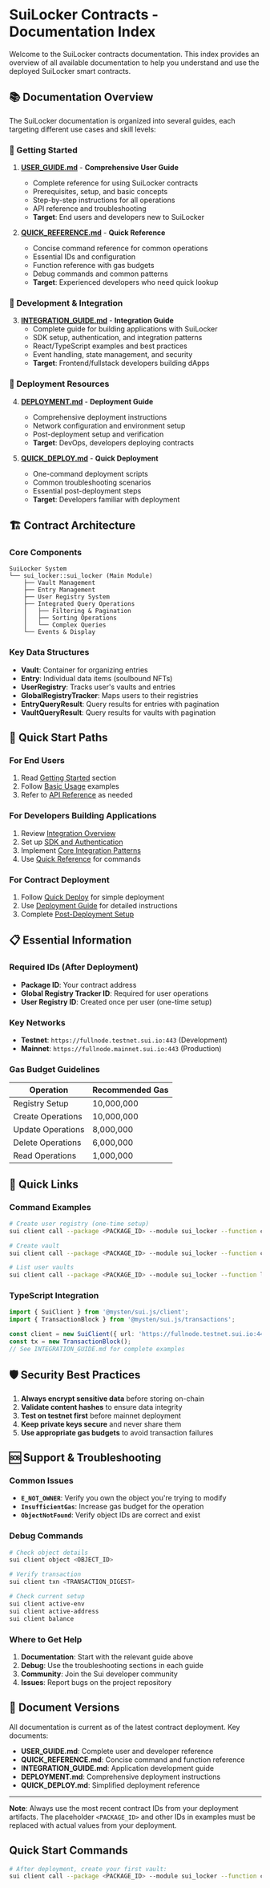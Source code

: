 # SuiLocker Contracts - Documentation Index

Welcome to the SuiLocker contracts documentation. This index provides an overview of all available documentation to help you understand and use the deployed SuiLocker smart contracts.

## 📚 Documentation Overview

The SuiLocker documentation is organized into several guides, each targeting different use cases and skill levels:

### 🏁 Getting Started

1. **[USER_GUIDE.md](./USER_GUIDE.md)** - **Comprehensive User Guide**
   - Complete reference for using SuiLocker contracts
   - Prerequisites, setup, and basic concepts
   - Step-by-step instructions for all operations
   - API reference and troubleshooting
   - **Target**: End users and developers new to SuiLocker

2. **[QUICK_REFERENCE.md](./QUICK_REFERENCE.md)** - **Quick Reference**
   - Concise command reference for common operations
   - Essential IDs and configuration
   - Function reference with gas budgets
   - Debug commands and common patterns
   - **Target**: Experienced developers who need quick lookup

### 🔧 Development & Integration

3. **[INTEGRATION_GUIDE.md](./INTEGRATION_GUIDE.md)** - **Integration Guide**
   - Complete guide for building applications with SuiLocker
   - SDK setup, authentication, and integration patterns
   - React/TypeScript examples and best practices
   - Event handling, state management, and security
   - **Target**: Frontend/fullstack developers building dApps

### 🚀 Deployment Resources

4. **[DEPLOYMENT.md](./DEPLOYMENT.md)** - **Deployment Guide**
   - Comprehensive deployment instructions
   - Network configuration and environment setup
   - Post-deployment setup and verification
   - **Target**: DevOps, developers deploying contracts

5. **[QUICK_DEPLOY.md](./QUICK_DEPLOY.md)** - **Quick Deployment**
   - One-command deployment scripts
   - Common troubleshooting scenarios
   - Essential post-deployment steps
   - **Target**: Developers familiar with deployment

## 🏗️ Contract Architecture

### Core Components

```
SuiLocker System
└── sui_locker::sui_locker (Main Module)
    ├── Vault Management
    ├── Entry Management
    ├── User Registry System
    ├── Integrated Query Operations
    │   ├── Filtering & Pagination
    │   ├── Sorting Operations
    │   └── Complex Queries
    └── Events & Display
```

### Key Data Structures

- **Vault**: Container for organizing entries
- **Entry**: Individual data items (soulbound NFTs)
- **UserRegistry**: Tracks user's vaults and entries
- **GlobalRegistryTracker**: Maps users to their registries
- **EntryQueryResult**: Query results for entries with pagination
- **VaultQueryResult**: Query results for vaults with pagination

## 🎯 Quick Start Paths

### For End Users
1. Read [Getting Started](./USER_GUIDE.md#getting-started) section
2. Follow [Basic Usage](./USER_GUIDE.md#basic-usage) examples
3. Refer to [API Reference](./USER_GUIDE.md#api-reference) as needed

### For Developers Building Applications
1. Review [Integration Overview](./INTEGRATION_GUIDE.md#overview)
2. Set up [SDK and Authentication](./INTEGRATION_GUIDE.md#sdk-setup)
3. Implement [Core Integration Patterns](./INTEGRATION_GUIDE.md#core-integration-patterns)
4. Use [Quick Reference](./QUICK_REFERENCE.md) for commands

### For Contract Deployment
1. Follow [Quick Deploy](./QUICK_DEPLOY.md) for simple deployment
2. Use [Deployment Guide](./DEPLOYMENT.md) for detailed instructions
3. Complete [Post-Deployment Setup](./DEPLOYMENT.md#post-deployment-setup)

## 📋 Essential Information

### Required IDs (After Deployment)
- **Package ID**: Your contract address
- **Global Registry Tracker ID**: Required for user operations
- **User Registry ID**: Created once per user (one-time setup)

### Key Networks
- **Testnet**: `https://fullnode.testnet.sui.io:443` (Development)
- **Mainnet**: `https://fullnode.mainnet.sui.io:443` (Production)

### Gas Budget Guidelines
| Operation | Recommended Gas |
|-----------|-----------------|
| Registry Setup | 10,000,000 |
| Create Operations | 10,000,000 |
| Update Operations | 8,000,000 |
| Delete Operations | 6,000,000 |
| Read Operations | 1,000,000 |

## 🔗 Quick Links

### Command Examples
```bash
# Create user registry (one-time setup)
sui client call --package <PACKAGE_ID> --module sui_locker --function create_user_registry_entry --args <GLOBAL_REGISTRY_TRACKER_ID> --gas-budget 10000000

# Create vault
sui client call --package <PACKAGE_ID> --module sui_locker --function create_vault_entry --args <USER_REGISTRY_ID> 0x6 "My Vault" "Description" "" "" --gas-budget 10000000

# List user vaults
sui client call --package <PACKAGE_ID> --module sui_locker --function list_user_vaults --args <USER_REGISTRY_ID> 0 10
```

### TypeScript Integration
```typescript
import { SuiClient } from '@mysten/sui.js/client';
import { TransactionBlock } from '@mysten/sui.js/transactions';

const client = new SuiClient({ url: 'https://fullnode.testnet.sui.io:443' });
const tx = new TransactionBlock();
// See INTEGRATION_GUIDE.md for complete examples
```

## 🛡️ Security Best Practices

1. **Always encrypt sensitive data** before storing on-chain
2. **Validate content hashes** to ensure data integrity
3. **Test on testnet first** before mainnet deployment
4. **Keep private keys secure** and never share them
5. **Use appropriate gas budgets** to avoid transaction failures

## 🆘 Support & Troubleshooting

### Common Issues
- **`E_NOT_OWNER`**: Verify you own the object you're trying to modify
- **`InsufficientGas`**: Increase gas budget for the operation
- **`ObjectNotFound`**: Verify object IDs are correct and exist

### Debug Commands
```bash
# Check object details
sui client object <OBJECT_ID>

# Verify transaction
sui client txn <TRANSACTION_DIGEST>

# Check current setup
sui client active-env
sui client active-address
sui client balance
```

### Where to Get Help
1. **Documentation**: Start with the relevant guide above
2. **Debug**: Use the troubleshooting sections in each guide
3. **Community**: Join the Sui developer community
4. **Issues**: Report bugs on the project repository

## 📝 Document Versions

All documentation is current as of the latest contract deployment. Key documents:

- **USER_GUIDE.md**: Complete user and developer reference
- **QUICK_REFERENCE.md**: Concise command and function reference
- **INTEGRATION_GUIDE.md**: Application development guide
- **DEPLOYMENT.md**: Comprehensive deployment instructions
- **QUICK_DEPLOY.md**: Simplified deployment reference

---

**Note**: Always use the most recent contract IDs from your deployment artifacts. The placeholder `<PACKAGE_ID>` and other IDs in examples must be replaced with actual values from your deployment.

## Quick Start Commands

```bash
# After deployment, create your first vault:
sui client call --package <PACKAGE_ID> --module sui_locker --function create_vault --args "My First Vault" "Description" "" <GLOBAL_STATE> <CLOCK> --gas-budget 10000000
```

